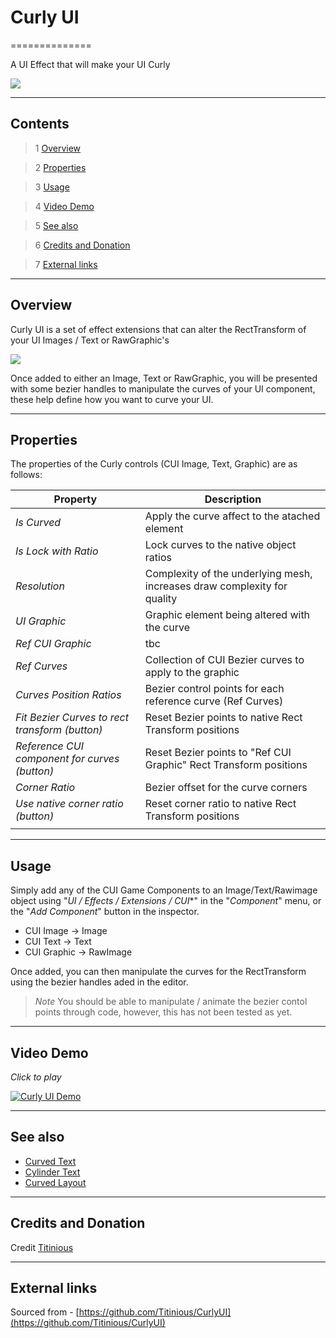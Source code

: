 # Curly UI

==============

A UI Effect that will make your UI Curly

![](https://bitbucket.org/UnityUIExtensions/unity-ui-extensions/wiki/Controls/Images/CurlyUIExample.jpg)

---------

## Contents

> 1 [Overview](#markdown-header-overview)

> 2 [Properties](#markdown-header-properties)

> 3 [Usage](#markdown-header-usage)

> 4 [Video Demo](#markdown-header-video-demo)

> 5 [See also](#markdown-header-see-also)

> 6 [Credits and Donation](#markdown-header-credits-and-donation)

> 7 [External links](#markdown-header-external-links)

---------

## Overview

Curly UI is a set of effect extensions that can alter the RectTransform of your UI Images / Text or RawGraphic's

![](https://bitbucket.org/UnityUIExtensions/unity-ui-extensions/wiki/Controls/Images/CurlyUIInspector.jpg)

Once added to either an Image, Text or RawGraphic, you will be presented with some bezier handles to manipulate the curves of your UI component, these help define how you want to curve your UI.

---------

## Properties

The properties of the Curly controls (CUI Image, Text, Graphic) are as follows:

Property | Description
--------- | --------------
*Is Curved*|Apply the curve affect to the atached element
*Is Lock with Ratio*|Lock curves to the native object ratios
*Resolution*|Complexity of the underlying mesh, increases draw complexity for quality
*UI Graphic*|Graphic element being altered with the curve
*Ref CUI Graphic*|tbc
*Ref Curves*|Collection of CUI Bezier curves to apply to the graphic
*Curves Position Ratios*|Bezier control points for each reference curve (Ref Curves)
*Fit Bezier Curves to rect transform (button)*|Reset Bezier points to native Rect Transform positions
*Reference CUI component for curves (button)*|Reset Bezier points to "Ref CUI Graphic" Rect Transform positions
*Corner Ratio*|Bezier offset for the curve corners
*Use native corner ratio (button)*|Reset corner ratio to native Rect Transform positions
||

---------

## Usage

Simply add any of the CUI Game Components to an Image/Text/Rawimage object using "*UI / Effects / Extensions / CUI**" in the "*Component*" menu, or the "*Add Component*" button in the inspector.

* CUI Image -> Image
* CUI Text -> Text
* CUI Graphic -> RawImage

Once added, you can then manipulate the curves for the RectTransform using the bezier handles aded in the editor.

> *Note* 
> You should be able to manipulate / animate the bezier contol points through code, however, this has not been tested as yet.

---------

## Video Demo

*Click to play*

[![Curly UI Demo](https://bitbucket.org/UnityUIExtensions/unity-ui-extensions/wiki/Controls/Images/CurlyUIDemo.jpg)](https://bitbucket.org/UnityUIExtensions/unity-ui-extensions/wiki/Controls/Images/CurlyUIDemo.mp4 "Curly UI Demo")

---------

## See also

* [Curved Text](https://bitbucket.org/UnityUIExtensions/unity-ui-extensions/wiki/Controls/CurvedText)
* [Cylinder Text](https://bitbucket.org/UnityUIExtensions/unity-ui-extensions/wiki/Controls/CylinderText)
* [Curved Layout](https://bitbucket.org/UnityUIExtensions/unity-ui-extensions/wiki/Controls/CurvedLayout)

---------

## Credits and Donation

Credit [Titinious](https://github.com/Titinious)

---------

## External links

Sourced from - [https://github.com/Titinious/CurlyUI](https://github.com/Titinious/CurlyUI)
